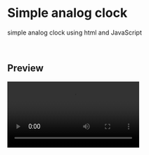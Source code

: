 <h1>Simple analog clock</h1>
<p>simple analog clock using html and JavaScript</p><br>
<h2>Preview</h2>
<video controls src="Document - Google Chrome 2024-02-27 09-32-00-1.mp4" title="Title"></video>